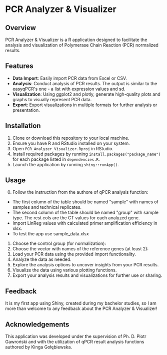 # PCR Analyzer & Visualizer

## Overview
PCR Analyzer & Visualizer is a  R application designed to facilitate the analysis and visualization of Polymerase Chain Reaction (PCR) normalized results.
## Features
- **Data Import**: Easily import PCR data from Excel or CSV. 
- **Analysis**: Conduct analysis of PCR results. The output is similar to the easyqPCR's one - a list with expression values and sd.
- **Visualization**: Using ggplot2 and plotly, generate high-quality plots and graphs to visually represent PCR data.
- **Export**: Export visualizations in multiple formats for further analysis or presentation.

## Installation
1. Clone or download this repository to your local machine.
2. Ensure you have R and RStudio installed on your system.
3. Open `PCR_Analyzer_Visualizer.Rproj` in RStudio.
4. Install required packages by running `install.packages("package_name")` for each package listed in `dependencies.R`.
5. Launch the application by running `shiny::runApp()`.

## Usage
0. Follow the instruction from the authore of qPCR analysis function:
 - The first column of the table should be named "sample" with names of samples and technical replicates.
 - The second column of the table should be named "group" with sample type. The rest cols are the CT values for each analyzed gene.
 - Import LinReg values with calculated primer amplification efficiency in xlsx.
 - To test the app use sample_data.xlsx
1. Choose the control group (for normalization):
2. Choose the vector with names of the reference genes (at least 2):
3. Load your PCR data using the provided import functionality.
4. Analyze the data as needed.
5. Explore the analysis options to uncover insights from your PCR results.
6. Visualize the data using various plotting functions.
7. Export your analysis results and visualizations for further use or sharing.

## Feedback
It is my first app using Shiny, created during my bachelor studies, so I am more than welcome to any feedback about the PCR Analyzer & Visualizer!

## Acknowledgements
This application was developed under the supervision of Ph. D. Piotr Gawroński and with the utilization of qPCR result analysis functions authored by Kinga Gołębiewska.
